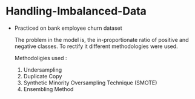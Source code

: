 # Handling-Imbalanced-Data

* Practiced on bank employee churn dataset

  The problem in the model is, the in-proportionate ratio of positive and negative classes. To rectify it different methodologies were used.

  Methodoligies used :
   1) Undersampling
   2) Duplicate Copy
   3) Synthetic Minority Oversampling Technique (SMOTE)
   4) Ensembling Method

